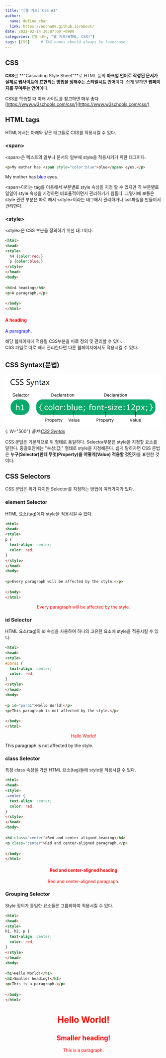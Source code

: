 ```yaml
---
title: "[웹 기초] CSS #1"
author:
  name: define_chan
  link: https://eucha09.github.io/about/
date: 2022-02-14 16:07:00 +0900
categories: [웹 서버, "웹 기초(HTML, CSS)"]
tags: [CSS]     # TAG names should always be lowercase
---
```


## **CSS**

**CSS**란 **"Cascading Style Sheet"**로 HTML 등의 **마크업 언어로 작성된 문서가 실제로 웹사이트에 표현되는 방법을 정해주는 스타일시트 언어**이다. 쉽게 말하면 **웹페이지를 꾸며주는 언어**이다.

CSS를 학습할 때 아래 사이트를 참고하면 매우 좋다.   
[https://www.w3schools.com/css/](https://www.w3schools.com/css/)

## **HTML tags**

HTML에서는 아래와 같은 태그들로 CSS를 적용시킬 수 있다.

### **\<span\>**

\<span\>은 텍스트의 일부나 문서의 일부에 style을 적용시키기 위한 태그이다.

```html
<p>My mother has <span style="color:blue">blue</span> eyes.</p>
```
<p>My mother has <span style="color:blue">blue</span> eyes.</p>

\<span\>이라는 tag를 이용해서 부분별로 style 속성을 지정 할 수 있지만 각 부분별로 일일이 style 속성을 지정하면 비효율적이면서 관리하기가 힘들다. 그렇기에 보통은 style 관련 부분은 따로 빼서 \<style\>이라는 태그에서 관리하거나 css파일을 만들어서 관리한다.

### **\<style\>**

\<style\>은 CSS 부분을 정의하기 위한 태그이다.

```html
<html>
<head>
<style>
  h4 {color:red;}
  p {color:blue;}
</style>
</head>
<body>

<h4>A heading</h4>
<p>A paragraph.</p>

</body>
</html>
```
<h4 style="color:red">A heading</h4>
<p style="color:blue">A paragraph.</p>

해당 웹페이지에 적용될 CSS부분을 따로 정의 및 관리할 수 있다.   
CSS 파일로 따로 빼서 관리한다면 다른 웹페이지에서도 적용시킬 수 있다.

## **CSS Syntax(문법)**

![CSS Syntax](/assets/img/posts/webserver/css_syntax.png){: W="500"}
_출처:[CSS Syntax](https://www.w3schools.com/css/css_syntax.asp)_

CSS 문법은 기본적으로 위 형태로 동일하다.
Selector부분은 style을 지정할 요소를 말한다.
중괄호안에는 "속성:값;" 형태로 style을 지정해준다.
쉽게 말하자면 CSS 문법은 **누구(Selector)한테 무엇(Property)을 어떻게(Value) 적용할 것인가**를 표현한 것이다.

## **CSS Selectors**

CSS 문법은 위가 다지만 Selector를 지정하는 방법이 여러가지가 있다.

### **element Selector**

HTML 요소(tag)에다 style을 적용시킬 수 있다.

```html
<html>
<head>
<style>
p {
  text-align: center;
  color: red;
}
</style>
</head>
<body>

<p>Every paragraph will be affected by the style.</p>

</body>
</html>
```
<p style="text-align: center;color: red;">Every paragraph will be affected by the style.</p>

### **id Selector**

HTML 요소(tag)의 id 속성을 사용하여 하나의 고유한 요소에 style을 적용시킬 수 있다.

```html
<html>
<head>
<style>
#para1 {
  text-align: center;
  color: red;
}
</style>
</head>
<body>

<p id="para1">Hello World!</p>
<p>This paragraph is not affected by the style.</p>

</body>
</html>
```
<style>
#para1 {
  text-align: center;
  color: red;
}
</style>
<p id="para1">Hello World!</p>
<p>This paragraph is not affected by the style.</p>

### **class Selector**

특정 class 속성을 가진 HTML 요소(tag)들에 style을 적용시킬 수 있다.

```html
<html>
<head>
<style>
.center {
  text-align: center;
  color: red;
}
</style>
</head>
<body>

<h4 class="center">Red and center-aligned heading</h4>
<p class="center">Red and center-aligned paragraph.</p>

</body>
</html>
```
<style>
.center {
  text-align: center;
  color: red;
}
</style>
<h4 class="center">Red and center-aligned heading</h4>
<p class="center">Red and center-aligned paragraph.</p>

### **Grouping Selector**

Style 정의가 동일한 요소들은 그룹화하여 적용시킬 수 있다.

```html
<html>
<head>
<style>
h1, h2, p {
  text-align: center;
  color: red;
}
</style>
</head>
<body>

<h1>Hello World!</h1>
<h2>Smaller heading!</h2>
<p>This is a paragraph.</p>

</body>
</html>
```
<h1 style="text-align: center; color: red;">Hello World!</h1>
<h2 style="text-align: center; color: red;">Smaller heading!</h2>
<p style="text-align: center; color: red;">This is a paragraph.</p>
